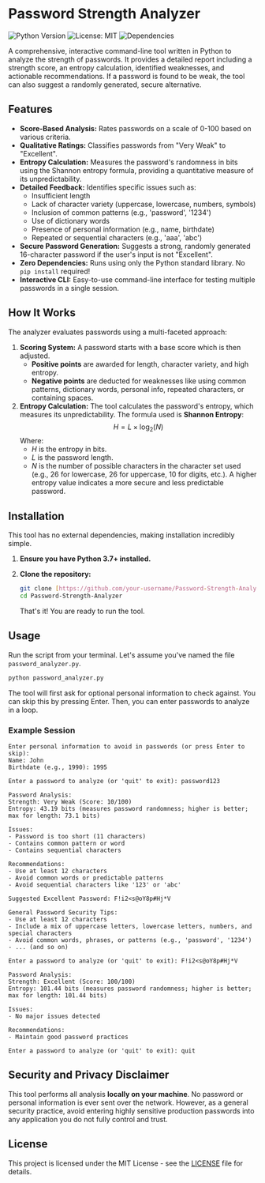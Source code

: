 # Password Strength Analyzer

![Python Version](https://img.shields.io/badge/python-3.7+-blue.svg)
![License: MIT](https://img.shields.io/badge/License-MIT-yellow.svg)
![Dependencies](https://img.shields.io/badge/dependencies-none-brightgreen.svg)

A comprehensive, interactive command-line tool written in Python to analyze the strength of passwords. It provides a detailed report including a strength score, an entropy calculation, identified weaknesses, and actionable recommendations. If a password is found to be weak, the tool can also suggest a randomly generated, secure alternative.

## Features

* **Score-Based Analysis:** Rates passwords on a scale of 0-100 based on various criteria.
* **Qualitative Ratings:** Classifies passwords from "Very Weak" to "Excellent".
* **Entropy Calculation:** Measures the password's randomness in bits using the Shannon entropy formula, providing a quantitative measure of its unpredictability.
* **Detailed Feedback:** Identifies specific issues such as:
    * Insufficient length
    * Lack of character variety (uppercase, lowercase, numbers, symbols)
    * Inclusion of common patterns (e.g., 'password', '1234')
    * Use of dictionary words
    * Presence of personal information (e.g., name, birthdate)
    * Repeated or sequential characters (e.g., 'aaa', 'abc')
* **Secure Password Generation:** Suggests a strong, randomly generated 16-character password if the user's input is not "Excellent".
* **Zero Dependencies:** Runs using only the Python standard library. No `pip install` required!
* **Interactive CLI:** Easy-to-use command-line interface for testing multiple passwords in a single session.

## How It Works

The analyzer evaluates passwords using a multi-faceted approach:

1.  **Scoring System:** A password starts with a base score which is then adjusted.
    * **Positive points** are awarded for length, character variety, and high entropy.
    * **Negative points** are deducted for weaknesses like using common patterns, dictionary words, personal info, repeated characters, or containing spaces.
2.  **Entropy Calculation:** The tool calculates the password's entropy, which measures its unpredictability. The formula used is **Shannon Entropy**:
    $$ H = L \times \log_2(N) $$
    Where:
    -   $H$ is the entropy in bits.
    -   $L$ is the password length.
    -   $N$ is the number of possible characters in the character set used (e.g., 26 for lowercase, 26 for uppercase, 10 for digits, etc.).
    A higher entropy value indicates a more secure and less predictable password.

## Installation

This tool has no external dependencies, making installation incredibly simple.

1.  **Ensure you have Python 3.7+ installed.**

2.  **Clone the repository:**
    ```bash
    git clone [https://github.com/your-username/Password-Strength-Analyzer.git](https://github.com/your-username/Password-Strength-Analyzer.git)
    cd Password-Strength-Analyzer
    ```
    That's it! You are ready to run the tool.

## Usage

Run the script from your terminal. Let's assume you've named the file `password_analyzer.py`.

```bash
python password_analyzer.py
```

The tool will first ask for optional personal information to check against. You can skip this by pressing Enter. Then, you can enter passwords to analyze in a loop.

### Example Session

```
Enter personal information to avoid in passwords (or press Enter to skip):
Name: John
Birthdate (e.g., 1990): 1995

Enter a password to analyze (or 'quit' to exit): password123

Password Analysis:
Strength: Very Weak (Score: 10/100)
Entropy: 43.19 bits (measures password randomness; higher is better; max for length: 73.1 bits)

Issues:
- Password is too short (11 characters)
- Contains common pattern or word
- Contains sequential characters

Recommendations:
- Use at least 12 characters
- Avoid common words or predictable patterns
- Avoid sequential characters like '123' or 'abc'

Suggested Excellent Password: F!i2<s@oY8p#Hj*V

General Password Security Tips:
- Use at least 12 characters
- Include a mix of uppercase letters, lowercase letters, numbers, and special characters
- Avoid common words, phrases, or patterns (e.g., 'password', '1234')
- ... (and so on)

Enter a password to analyze (or 'quit' to exit): F!i2<s@oY8p#Hj*V

Password Analysis:
Strength: Excellent (Score: 100/100)
Entropy: 101.44 bits (measures password randomness; higher is better; max for length: 101.44 bits)

Issues:
- No major issues detected

Recommendations:
- Maintain good password practices

Enter a password to analyze (or 'quit' to exit): quit
```

## Security and Privacy Disclaimer

This tool performs all analysis **locally on your machine**. No password or personal information is ever sent over the network. However, as a general security practice, avoid entering highly sensitive production passwords into any application you do not fully control and trust.

## License

This project is licensed under the MIT License - see the [LICENSE](LICENSE) file for details.
